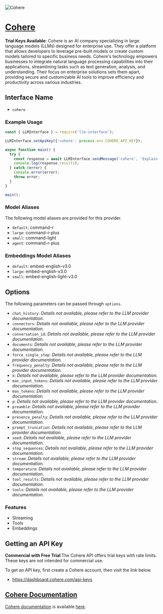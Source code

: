 ![Cohere](https://cdn.sanity.io/images/rjtqmwfu/production/5a374837aab376bb677b3a968c337532ea16f6cb-800x600.png?rect=0,90,800,420&w=1200&h=630)

# [Cohere](https://cohere.ai)

**Trial Keys Available**: Cohere is an AI company specializing in large language models (LLMs) designed for enterprise use. They offer a platform that allows developers to leverage pre-built models or create custom models tailored to specific business needs. Cohere's technology empowers businesses to integrate natural language processing capabilities into their applications, streamlining tasks such as text generation, analysis, and understanding. Their focus on enterprise solutions sets them apart, providing secure and customizable AI tools to improve efficiency and productivity across various industries.

## Interface Name

- `cohere`

### Example Usage

```javascript
const { LLMInterface } = require('llm-interface');

LLMInterface.setApiKey({'cohere': process.env.COHERE_API_KEY});

async function main() {
  try {
    const response = await LLMInterface.sendMessage('cohere', 'Explain the importance of low latency LLMs.');
    console.log(response.results);
  } catch (error) {
    console.error(error);
    throw error;
  }
}

main();
```

### Model Aliases

The following model aliases are provided for this provider. 

- `default`: command-r
- `large`: command-r-plus
- `small`: command-light
- `agent`: command-r-plus

### Embeddings Model Aliases

- `default`: embed-english-v3.0
- `large`: embed-english-v3.0
- `small`: embed-english-light-v3.0


## Options

The following parameters can be passed through `options`.

- `chat_history`: _Details not available, please refer to the LLM provider documentation._
- `connectors`: _Details not available, please refer to the LLM provider documentation._
- `conversation_id`: _Details not available, please refer to the LLM provider documentation._
- `documents`: _Details not available, please refer to the LLM provider documentation._
- `force_single_step`: _Details not available, please refer to the LLM provider documentation._
- `frequency_penalty`: _Details not available, please refer to the LLM provider documentation._
- `k`: _Details not available, please refer to the LLM provider documentation._
- `max_input_tokens`: _Details not available, please refer to the LLM provider documentation._
- `max_tokens`: _Details not available, please refer to the LLM provider documentation._
- `p`: _Details not available, please refer to the LLM provider documentation._
- `preamble`: _Details not available, please refer to the LLM provider documentation._
- `presence_penalty`: _Details not available, please refer to the LLM provider documentation._
- `prompt_truncation`: _Details not available, please refer to the LLM provider documentation._
- `seed`: _Details not available, please refer to the LLM provider documentation._
- `stop_sequences`: _Details not available, please refer to the LLM provider documentation._
- `stream`: _Details not available, please refer to the LLM provider documentation._
- `temperature`: _Details not available, please refer to the LLM provider documentation._
- `tool_results`: _Details not available, please refer to the LLM provider documentation._
- `tools`: _Details not available, please refer to the LLM provider documentation._


### Features

- Streaming
- Tools
- Embeddings


## Getting an API Key

**Commercial with Free Trial**:The Cohere API offers trial keys with rate limits. These keys are not intended for commercial use.

To get an API key, first create a Cohere account, then visit the link below.

- https://dashboard.cohere.com/api-keys


## [Cohere Documentation](https://docs.cohere.com/)

[Cohere documentation](https://docs.cohere.com/) is available [here](https://docs.cohere.com/).
